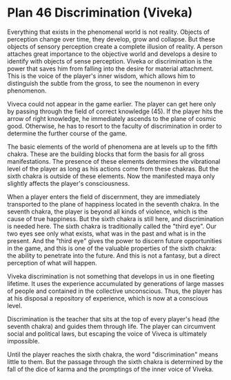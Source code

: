 # Plan 46 Discrimination (Viveka)

Everything that exists in the phenomenal world is not reality. Objects of perception change over time, they develop, grow and collapse. But these objects of sensory perception create a complete illusion of reality. A person attaches great importance to the objective world and develops a desire to identify with objects of sense perception. Viveka or discrimination is the power that saves him from falling into the desire for material attachment. This is the voice of the player's inner wisdom, which allows him to distinguish the subtle from the gross, to see the noumenon in every phenomenon.

Viveca could not appear in the game earlier. The player can get here only by passing through the field of correct knowledge (45). If the player hits the arrow of right knowledge, he immediately ascends to the plane of cosmic good. Otherwise, he has to resort to the faculty of discrimination in order to determine the further course of the game.

The basic elements of the world of phenomena are at levels up to the fifth chakra. These are the building blocks that form the basis for all gross manifestations. The presence of these elements determines the vibrational level of the player as long as his actions come from these chakras. But the sixth chakra is outside of these elements. Now the manifested maya only slightly affects the player's consciousness.

When a player enters the field of discernment, they are immediately transported to the plane of happiness located in the seventh chakra. In the seventh chakra, the player is beyond all kinds of violence, which is the cause of true happiness. But the sixth chakra is still here, and discrimination is needed here. The sixth chakra is traditionally called the "third eye". Our two eyes see only what exists, what was in the past and what is in the present. And the "third eye" gives the power to discern future opportunities in the game, and this is one of the valuable properties of the sixth chakra: the ability to penetrate into the future. And this is not a fantasy, but a direct perception of what will happen.

Viveka discrimination is not something that develops in us in one fleeting lifetime. It uses the experience accumulated by generations of large masses of people and contained in the collective unconscious. Thus, the player has at his disposal a repository of experience, which is now at a conscious level.

Discrimination is the teacher that sits at the top of every player's head (the seventh chakra) and guides them through life. The player can circumvent social and political laws, but escaping the voice of Viveca is ultimately impossible.

Until the player reaches the sixth chakra, the word "discrimination" means little to them. But the passage through the sixth chakra is determined by the fall of the dice of karma and the promptings of the inner voice of Viveka.
